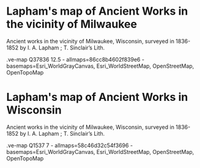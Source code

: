 # Lapham's map of Ancient Works in the vicinity of Milwaukee

Ancient works in the vicinity of Milwaukee, Wisconsin, surveyed in 1836-1852 by I. A. Lapham ; T. Sinclair’s Lith.

.ve-map Q37836 12.5
    - allmaps=86cc8b4602f839e6
    - basemaps=Esri_WorldGrayCanvas, Esri_WorldStreetMap, OpenStreetMap, OpenTopoMap
    
    
# Lapham's map of Ancient Works in Wisconsin

Ancient works in the vicinity of Milwaukee, Wisconsin, surveyed in 1836-1852 by I. A. Lapham ; T. Sinclair’s Lith.

.ve-map Q1537 7
    - allmaps=58c46d32c54f3696
    - basemaps=Esri_WorldGrayCanvas, Esri_WorldStreetMap, OpenStreetMap, OpenTopoMap
    
